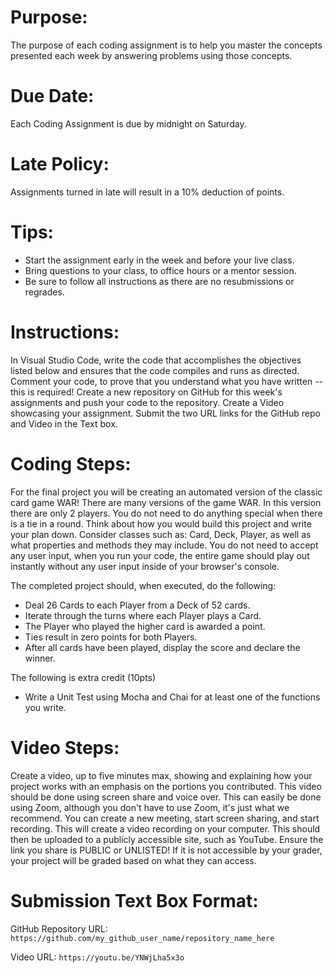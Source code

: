 # Purpose:
The purpose of each coding assignment is to help you master the concepts presented each week by answering problems using those concepts.

# Due Date:
Each Coding Assignment is due by midnight on Saturday.

# Late Policy:
Assignments turned in late will result in a 10% deduction of points.

# Tips:
- Start the assignment early in the week and before your live class.
- Bring questions to your class, to office hours or a mentor session.
- Be sure to follow all instructions as there are no resubmissions or regrades.

# Instructions:
In Visual Studio Code, write the code that accomplishes the objectives listed below and ensures that the code compiles and runs as directed. Comment your code, to prove that you understand what you have written -- this is required! Create a new repository on GitHub for this week's assignments and push your code to the repository. Create a Video showcasing your assignment. Submit the two URL links for the GitHub repo and Video in the Text box.

# Coding Steps:
For the final project you will be creating an automated version of the classic card game WAR! There are many versions of the game WAR. In this version there are only 2 players. You do not need to do anything special when there is a tie in a round. Think about how you would build this project and write your plan down. Consider classes such as: Card, Deck, Player, as well as what properties and methods they may include. You do not need to accept any user input, when you run your code, the entire game should play out instantly without any user input inside of your browser's console.

The completed project should, when executed, do the following:
- Deal 26 Cards to each Player from a Deck of 52 cards.
- Iterate through the turns where each Player plays a Card.
- The Player who played the higher card is awarded a point.
- Ties result in zero points for both Players.
- After all cards have been played, display the score and declare the winner.

The following is extra credit (10pts)
- Write a Unit Test using Mocha and Chai for at least one of the functions you write.

# Video Steps:
Create a video, up to five minutes max, showing and explaining how your project works with an emphasis on the portions you contributed. This video should be done using screen share and voice over. This can easily be done using Zoom, although you don't have to use Zoom, it's just what we recommend. You can create a new meeting, start screen sharing, and start recording. This will create a video recording on your computer. This should then be uploaded to a publicly accessible site, such as YouTube. Ensure the link you share is PUBLIC or UNLISTED! If it is not accessible by your grader, your project will be graded based on what they can access.

# Submission Text Box Format:
GitHub Repository URL: `https://github.com/my_github_user_name/repository_name_here`

Video URL: `https://youtu.be/YNWjLha5x3o`